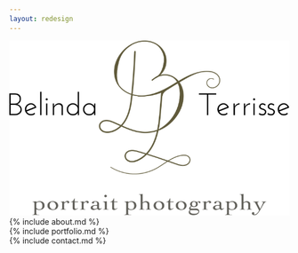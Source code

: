 ```yaml
---
layout: redesign
---
```

<section id="home">
 <img src="/style/images/logo.svg" class="logo" alt="Belinda Terrisse Portrait photography" />
</section><section id="about">
 {% include about.md %}
</section><section id="portfolio">
 {% include portfolio.md %}
</section><section id="contact">
 {% include contact.md %}
</section>
<script type="text/javascript">//<!--
  (function () {
    window.onresize = function(event) {
      resizeDiv();
    }

    function resizeDiv() {
      vpw = $(window).width();
      vph = $(window).height();
      $(‘#somediv’).css({‘height’: vph + ‘px’});
    }
  })();
//--></script>
